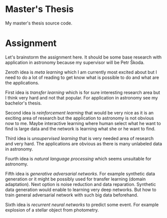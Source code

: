 # Master's Thesis

My master's thesis source code.

# Assignment

Let's brainstorm the assignment here. It should be some base research with
application in astronomy because my supervisor will be Petr Škoda.

Zeroth idea is *meta learning* which I am currently most excited about
but I need to do a lot of reading to get know what is possible to do
and what are the applications.

First idea is *transfer learning* which is for sure interesting research
area but I think very hard and not that popular.
For application in astronomy see my bachelor's thesis.

Second idea is *reinforcement learning* that would be very nice as it is
an exciting area of research but the application to astronomy is not obvious
now to me. Maybe interactive learning where human select what he want to find
is large data and the network is learning what she or he want to find.

Third idea is *unsupervised learning* that is very needed area of research
and very hard. The applications are obvious as there is many unlabeled data
in astronomy.

Fourth idea is *natural language processing* which seems unsuitable for
astronomy.

Fifth idea is *generative adversarial networks*. For example synthetic data
generation or it might be possibly used for transfer learning
(domain adaptation). Next option is noise reduction and data reparation.
Synthetic data generation would enable to learning very deep networks.
But how to train general adversarial network with such big data beforehand.

Sixth idea is *recurrent neural networks* to predict some event. For example
explosion of a stellar object from photometry.
